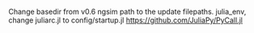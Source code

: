 Change basedir from v0.6 ngsim path to the update filepaths.
julia_env, change juliarc.jl to config/startup.jl
https://github.com/JuliaPy/PyCall.jl
